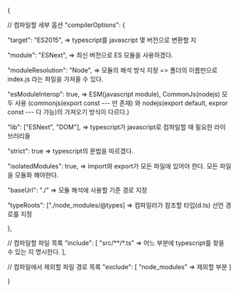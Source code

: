 {

// 컴파일할 세부 옵션
"compilerOptions": {

"target": "ES2015", => typescript를 javascript 몇 버전으로 변환할 지

"module": "ESNext", => 최신 버전으로 ES 모듈을 사용하겠다.

"moduleResolution": "Node", => 모듈의 해석 방식 지정 => 폴더의 이름만으로 index.js 라는 파일을 가져올 수 있다.

"esModuleInterop": true, => ESM(javascript module), CommonJs(nodejs) 모두 사용 (commonjs(export const --- 만 존재) 와 nodejs(export default, expror const --- 다 가능)의 가져오기 방식이 다르다.)

"lib": ["ESNext", "DOM"], => typescript가 javascript로 컴파일할 때 필요한 라이브러리들

"strict": true => typescript의 문법을 따르겠다.

"isolatedModules": true, => import와 export가 모든 파일에 있어야 한다. 모든 파일을 모듈화 해야한다.

"baseUrl": "./" => 모듈 해석에 사용할 기준 경로 지정

"typeRoots": ["./node_modules/@types] => 컴파일러가 참조할 타입(d.ts) 선언 경로를 지정

},

// 컴파일할 파일 목록
"include": [
"src/**/*.ts" => 어느 부분에 typescript를 찾을 수 있는 지 명시한다.
],

// 컴파일에서 제외할 파일 경로 목록
"exclude": [
"node_modules" => 제외할 부분
]

}
